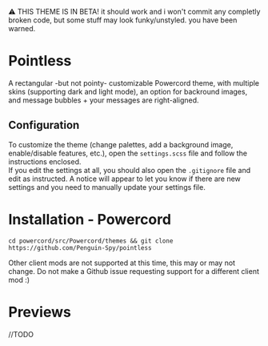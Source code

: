⚠ THIS THEME IS IN BETA! it should work and i won't commit any completly broken code, but some stuff may look funky/unstyled. you have been warned.

# Pointless
A rectangular -but not pointy- customizable Powercord theme, with multiple skins (supporting dark and light mode), an option for backround images, and message bubbles + your messages are right-aligned.  
## Configuration
To customize the theme (change palettes, add a background image, enable/disable features, etc.), open the `settings.scss` file and follow the instructions enclosed.  
If you edit the settings at all, you should also open the `.gitignore` file and edit as instructed. A notice will appear to let you know if there are new settings and you need to manually update your settings file.

# Installation - Powercord
```cd powercord/src/Powercord/themes && git clone https://github.com/Penguin-Spy/pointless```

Other client mods are not supported at this time, this may or may not change. Do not make a Github issue requesting support for a different client mod :)

# Previews
//TODO